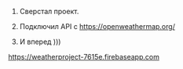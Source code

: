 1. Сверстал проект.

2. Подключил API с https://openweathermap.org/ 

3. И вперед )))

https://weatherproject-7615e.firebaseapp.com
